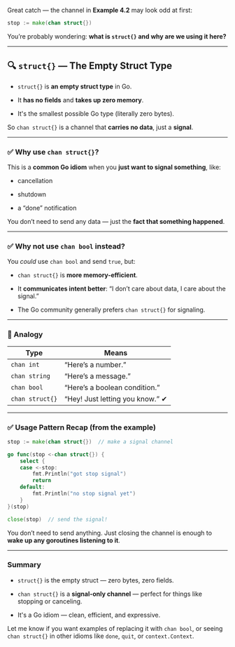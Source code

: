 Great catch — the channel in **Example 4.2** may look odd at first:

```go
stop := make(chan struct{})
```

You’re probably wondering: **what is `struct{}` and why are we using it here?**

---

## 🔍 `struct{}` — The Empty Struct Type

- `struct{}` is **an empty struct type** in Go.
    
- It **has no fields** and **takes up zero memory**.
    
- It's the smallest possible Go type (literally zero bytes).
    

So `chan struct{}` is a channel that **carries no data**, just a **signal**.

---

### ✅ Why use `chan struct{}`?

This is a **common Go idiom** when you **just want to signal something**, like:

- cancellation
    
- shutdown
    
- a “done” notification
    

You don’t need to send any data — just the **fact that something happened**.

---

### ✅ Why not use `chan bool` instead?

You _could_ use `chan bool` and send `true`, but:

- `chan struct{}` is **more memory-efficient**.
    
- It **communicates intent better**: “I don’t care about data, I care about the signal.”
    
- The Go community generally prefers `chan struct{}` for signaling.
    

---

### 🧠 Analogy

|Type|Means|
|---|---|
|`chan int`|“Here’s a number.”|
|`chan string`|“Here’s a message.”|
|`chan bool`|“Here’s a boolean condition.”|
|`chan struct{}`|“Hey! Just letting you know.” ✔|

---

### ✅ Usage Pattern Recap (from the example)

```go
stop := make(chan struct{})  // make a signal channel

go func(stop <-chan struct{}) {
    select {
    case <-stop:
        fmt.Println("got stop signal")
        return
    default:
        fmt.Println("no stop signal yet")
    }
}(stop)

close(stop)  // send the signal!
```

You don’t need to send anything. Just closing the channel is enough to **wake up any goroutines listening to it**.

---

### Summary

- `struct{}` is the empty struct — zero bytes, zero fields.
    
- `chan struct{}` is a **signal-only channel** — perfect for things like stopping or canceling.
    
- It's a Go idiom — clean, efficient, and expressive.
    

Let me know if you want examples of replacing it with `chan bool`, or seeing `chan struct{}` in other idioms like `done`, `quit`, or `context.Context`.

